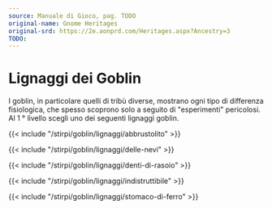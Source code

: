 ```yaml
---
source: Manuale di Gioco, pag. TODO
original-name: Gnome Heritages
original-srd: https://2e.aonprd.com/Heritages.aspx?Ancestry=3
TODO:
---
```


# Lignaggi dei Goblin

I goblin, in particolare quelli di tribù diverse, mostrano ogni tipo di
differenza fisiologica, che spesso scoprono solo a seguito di "esperimenti"
pericolosi. Al 1 ° livello scegli uno dei seguenti lignaggi goblin.

{{< include "/stirpi/goblin/lignaggi/abbrustolito" >}}

{{< include "/stirpi/goblin/lignaggi/delle-nevi" >}}

{{< include "/stirpi/goblin/lignaggi/denti-di-rasoio" >}}

{{< include "/stirpi/goblin/lignaggi/indistruttibile" >}}

{{< include "/stirpi/goblin/lignaggi/stomaco-di-ferro" >}}
